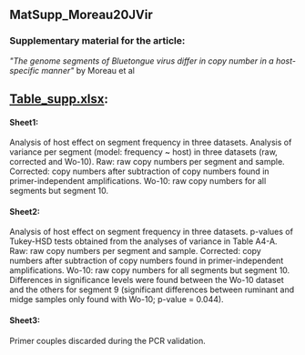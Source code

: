 ## MatSupp_Moreau20JVir

### Supplementary material for the article:

*"The genome segments of Bluetongue virus differ in copy number in a host-specific manner"*  by Moreau et al


## [Table_supp.xlsx](https://github.com/loire/MatSupp_Moreau20JVir/raw/master/Table_supp.xlsx):
#### Sheet1: 

Analysis of host effect on segment frequency in three datasets. Analysis of variance per segment (model: frequency ~ host) in three datasets (raw, corrected and Wo-10). Raw: raw copy numbers per segment and sample. Corrected: copy numbers after subtraction of copy numbers found in primer-independent amplifications. Wo-10: raw copy numbers for all segments but segment 10.

#### Sheet2: 

Analysis of host effect on segment frequency in three datasets. p-values of Tukey-HSD tests obtained from the analyses of variance in Table A4-A. Raw: raw copy numbers per segment and sample. Corrected: copy numbers after subtraction of copy numbers found in primer-independent amplifications. Wo-10: raw copy numbers for all segments but segment 10. Differences in significance levels were found between the Wo-10 dataset and the others for segment 9 (significant differences between ruminant and midge samples only found with Wo-10; p-value = 0.044).

#### Sheet3:

Primer couples discarded during the PCR validation.



